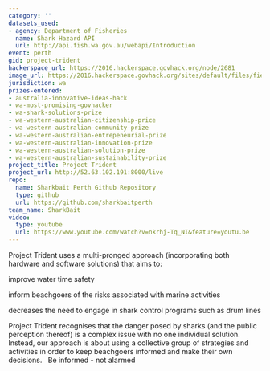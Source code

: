 ```yaml
---
category: ''
datasets_used:
- agency: Department of Fisheries
  name: Shark Hazard API
  url: http://api.fish.wa.gov.au/webapi/Introduction
event: perth
gid: project-trident
hackerspace_url: https://2016.hackerspace.govhack.org/node/2681
image_url: https://2016.hackerspace.govhack.org/sites/default/files/field/image/trident_1024.png
jurisdiction: wa
prizes-entered:
- australia-innovative-ideas-hack
- wa-most-promising-govhacker
- wa-shark-solutions-prize
- wa-western-australian-citizenship-price
- wa-western-australian-community-prize
- wa-western-australian-entrepeneurial-prize
- wa-western-australian-innovation-prize
- wa-western-australian-solution-prize
- wa-western-australian-sustainability-prize
project_title: Project Trident
project_url: http://52.63.102.191:8000/live
repo:
  name: Sharkbait Perth Github Repository
  type: github
  url: https://github.com/sharkbaitperth
team_name: SharkBait
video:
  type: youtube
  url: https://www.youtube.com/watch?v=nkrhj-Tq_NI&feature=youtu.be
---
```


Project Trident uses a multi-pronged approach (incorporating both hardware and software solutions) that aims to: 

improve water time safety


inform beachgoers of the risks associated with marine activities


decreases the need to engage in shark control programs such as drum lines

Project Trident recognises that the danger posed by sharks (and the public perception thereof) is a complex issue with no one individual solution.  Instead, our approach is about using a collective group of strategies and activities in order to keep beachgoers informed and make their own decisions.
 
Be informed - not alarmed